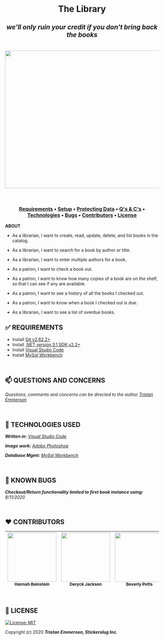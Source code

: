 

**<h1 align = "center">The Library**

*<h2 align ="center">we'll only ruin your credit if you don't bring back the books*

<h1 align="center">
  <img width="900" height="450" src="https://coding-assets.s3-us-west-2.amazonaws.com/hero_images/libary.solution.jpg">

</h1>
     
<br>

**<h3 align = "center">
  <a href="#✅-REQUIREMENTS">Requirements</a> •
  <a href="#💻-SETUP">Setup</a> •
  <a href="#🔧-PROTECTING-YOUR-DATA">Protecting Data<a> •
  <a href="#📫-QUESTIONS-AND-CONCERNS">Q's & C's</a> •
  <a href="#🔧-TECHNOLOGIES-USED">Technologies</a> •
  <a href="#**🐛-KNOWN-BUGS**">Bugs</a> •
  <a href="#❤️-CONTRIBUTORS">Contributors</a> •
  <a href="#📘-LICENSE">License</a>**</h3>

**ABOUT**

* As a librarian, I want to create, read, update, delete, and list books in the catalog.

* As a librarian, I want to search for a book by author or title.

* As a librarian, I want to enter multiple authors for a book.

* As a patron, I want to check a book out.

* As a patron, I want to know how many copies of a book are on the shelf, so that I can see if any are available. 

* As a patron, I want to see a history of all the books I checked out.

* As a patron, I want to know when a book I checked out is due.

* As a librarian, I want to see a list of overdue books.

## **✅ REQUIREMENTS** 

* Install [Git v2.62.2+](https://git-scm.com/downloads/)
* Install [.NET version 3.1 SDK v2.2+](https://dotnet.microsoft.com/download/dotnet-core/2.2)
* Install [Visual Studio Code](https://code.visualstudio.com/)
* Install [MySql Workbench](https://www.mysql.com/products/workbench/)

<br>

## **📫 QUESTIONS AND CONCERNS**

_Questions, comments and concerns can be directed to the author [Tristan Emmerson](https://www.linkedin.com/in/tristan-emmerson/)_

<br>

## **🔧 TECHNOLOGIES USED**

_**Written in:** [Visual Studio Code](https://code.visualstudio.com/)_

_**Image work:** [Adobe Photoshop](https://www.adobe.com/products/photoshop.html/)_

_**Database Mgmt:** [MySql Workbench](https://www.mysql.com/products/workbench/)_


<br>

## **🐛 KNOWN BUGS**

_**Checkout/Return functionality limited to first book instance using:** 8/11/2020_

<br>

## **❤️ CONTRIBUTORS**

| [<img src="https://coding-assets.s3-us-west-2.amazonaws.com/linked-in-images/hannah-beinstein.jpg" width="160px;"/><br /><sub><b>Hannah Beinstein</b></sub>](https://www.linkedin.com/in/hannahbeinstein/)<br />        | [<img src="https://coding-assets.s3-us-west-2.amazonaws.com/linked-in-images/deryck-jackson.jpg" width="160px;"/><br /><sub><b>Deryck Jackson</b></sub>](https://www.linkedin.com/in/deryckjackson/)<br /> | [<img src="https://coding-assets.s3-us-west-2.amazonaws.com/linked-in-images/beverly-potts.jpg" width="160px;"/><br /><sub><b>Beverly Potts</b></sub>](https://www.linkedin.com/in/beverlypotts/)<br />          | [<img src="https://coding-assets.s3-us-west-2.amazonaws.com/img/tristan_emmerson.jpg" width="160px;"/><br /><sub><b>Tristan Emmerson</b></sub>](https://www.linkedin.com/in/tristan-emmerson/)<br /> |
| :-----------------------------------------------------------------------------------------------------------------------------------------------------------------: | :-----------------------------------------------------------------------------------------------------------------------------------------------------------------------: | :-------------------------------------------------------------------------------------------------------------------------------------------------------------------: | :-------------------------------------------------------------------------------------------------------------------------------------------------------------: |

<br>

## **📘 LICENSE**
[![License: MIT](https://img.shields.io/badge/License-MIT-yellow.svg)](https://opensource.org/licenses/MIT)

Copyright (c) 2020 **_Tristan Emmerson, Stickerslug Inc._**